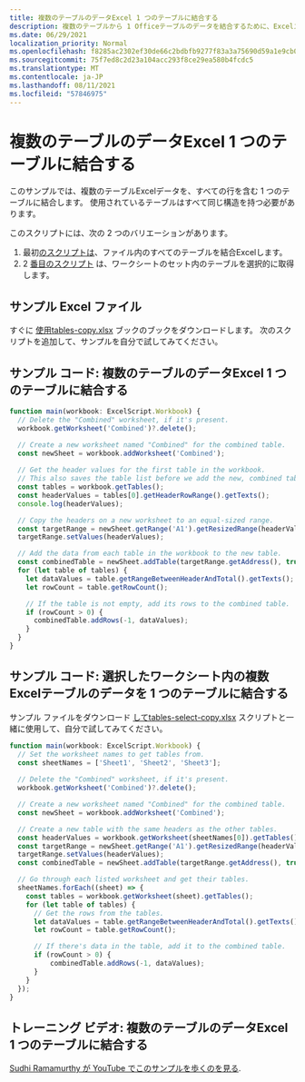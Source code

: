 ```yaml
---
title: 複数のテーブルのデータExcel 1 つのテーブルに結合する
description: 複数のテーブルから 1 Officeテーブルのデータを結合するために、Excelスクリプトを使用する方法について学習します。
ms.date: 06/29/2021
localization_priority: Normal
ms.openlocfilehash: f8285ac2302ef30de66c2bdbfb9277f83a3a75690d59a1e9cb066f544eeffb19
ms.sourcegitcommit: 75f7ed8c2d23a104acc293f8ce29ea580b4fcdc5
ms.translationtype: MT
ms.contentlocale: ja-JP
ms.lasthandoff: 08/11/2021
ms.locfileid: "57846975"
---
```

# <a name="combine-data-from-multiple-excel-tables-into-a-single-table"></a>複数のテーブルのデータExcel 1 つのテーブルに結合する

このサンプルでは、複数のテーブルExcelデータを、すべての行を含む 1 つのテーブルに結合します。 使用されているテーブルはすべて同じ構造を持つ必要があります。

このスクリプトには、次の 2 つのバリエーションがあります。

1. 最初[のスクリプトは](#sample-code-combine-data-from-multiple-excel-tables-into-a-single-table)、ファイル内のすべてのテーブルを結合Excelします。
1. 2 [番目のスクリプト](#sample-code-combine-data-from-multiple-excel-tables-in-select-worksheets-into-a-single-table) は、ワークシートのセット内のテーブルを選択的に取得します。

## <a name="sample-excel-file"></a>サンプル Excel ファイル

すぐに <a href="tables-copy.xlsx"> 使用tables-copy.xlsx</a> ブックのブックをダウンロードします。 次のスクリプトを追加して、サンプルを自分で試してみてください。

## <a name="sample-code-combine-data-from-multiple-excel-tables-into-a-single-table"></a>サンプル コード: 複数のテーブルのデータExcel 1 つのテーブルに結合する

```TypeScript
function main(workbook: ExcelScript.Workbook) {
  // Delete the "Combined" worksheet, if it's present.
  workbook.getWorksheet('Combined')?.delete();

  // Create a new worksheet named "Combined" for the combined table.
  const newSheet = workbook.addWorksheet('Combined');
  
  // Get the header values for the first table in the workbook.
  // This also saves the table list before we add the new, combined table.
  const tables = workbook.getTables();    
  const headerValues = tables[0].getHeaderRowRange().getTexts();
  console.log(headerValues);

  // Copy the headers on a new worksheet to an equal-sized range.
  const targetRange = newSheet.getRange('A1').getResizedRange(headerValues.length-1, headerValues[0].length-1);
  targetRange.setValues(headerValues);

  // Add the data from each table in the workbook to the new table.
  const combinedTable = newSheet.addTable(targetRange.getAddress(), true);
  for (let table of tables) {      
    let dataValues = table.getRangeBetweenHeaderAndTotal().getTexts();
    let rowCount = table.getRowCount();

    // If the table is not empty, add its rows to the combined table.
    if (rowCount > 0) {
      combinedTable.addRows(-1, dataValues);
    }
  }
}
```

## <a name="sample-code-combine-data-from-multiple-excel-tables-in-select-worksheets-into-a-single-table"></a>サンプル コード: 選択したワークシート内の複数Excelテーブルのデータを 1 つのテーブルに結合する

サンプル ファイルをダウンロード <a href="tables-select-copy.xlsx"> してtables-select-copy.xlsx</a> スクリプトと一緒に使用して、自分で試してみてください。

```TypeScript
function main(workbook: ExcelScript.Workbook) {
  // Set the worksheet names to get tables from.
  const sheetNames = ['Sheet1', 'Sheet2', 'Sheet3'];
    
  // Delete the "Combined" worksheet, if it's present.
  workbook.getWorksheet('Combined')?.delete();

  // Create a new worksheet named "Combined" for the combined table.
  const newSheet = workbook.addWorksheet('Combined');

  // Create a new table with the same headers as the other tables.
  const headerValues = workbook.getWorksheet(sheetNames[0]).getTables()[0].getHeaderRowRange().getTexts();
  const targetRange = newSheet.getRange('A1').getResizedRange(headerValues.length-1, headerValues[0].length-1);
  targetRange.setValues(headerValues);
  const combinedTable = newSheet.addTable(targetRange.getAddress(), true);

  // Go through each listed worksheet and get their tables.
  sheetNames.forEach((sheet) => {
    const tables = workbook.getWorksheet(sheet).getTables();     
    for (let table of tables) {
      // Get the rows from the tables.
      let dataValues = table.getRangeBetweenHeaderAndTotal().getTexts();
      let rowCount = table.getRowCount();

      // If there's data in the table, add it to the combined table.
      if (rowCount > 0) {
          combinedTable.addRows(-1, dataValues);
      }
    }
  });
}
```

## <a name="training-video-combine-data-from-multiple-excel-tables-into-a-single-table"></a>トレーニング ビデオ: 複数のテーブルのデータExcel 1 つのテーブルに結合する

[Sudhi Ramamurthy が YouTube でこのサンプルを歩くのを見る](https://youtu.be/di-8JukK3Lc).
